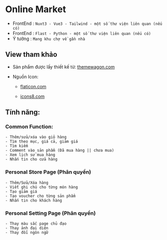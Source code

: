 # Online Market
- FrontEnd : `Nuxt3 - Vue3 - Tailwind - một số thư viện liên quan (nếu có)`
- FrontEnd : `Flast - Python - một số thư viện liên quan (nếu có)`
- Ý tưởng : `Mang khu chợ về gần nhà`


## View tham khảo

- Sản phẩm được lấy thiết kế từ: [themewagon.com](https://themewagon.com/themes/fruitables-free/)

- Nguồn Icon:

	+ [flaticon.com](https://www.flaticon.com/)

	+ [icons8.com](https://icons8.com/icons/)


## Tính năng:
 
### Common Function:
	- Thêm/sửa/xóa vào giỏ hàng
	- Tìm theo mục, giá cả, giảm giá
	- Tìm kiếm
	- Comment vào sản phẩm (Đã mua hàng || chưa mua)
	- Xem lịch sử mua hàng
	- Nhắn tin cho cửa hàng


### Personal Store Page (Phân quyền)
	- Thêm/Sửa/Xóa hàng
	- Viết ghi chú cho từng món hàng
	- Tạo giảm giá
	- Tạo voucher cho từng sản phẩm
	- Nhắn tin cho khách hàng


### Personal Setting Page (Phân quyền)
	- Thay màu sắc page chủ đạo
	- Thay ảnh đại diện
	- Thay đổi ngôn ngữ

